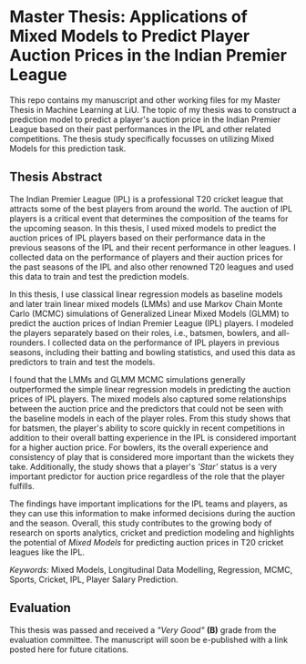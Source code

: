 # Master Thesis: Applications of Mixed Models to Predict Player Auction Prices in the Indian Premier League

This repo contains my manuscript and other working files for my Master Thesis in Machine Learning at LiU. The topic of my thesis was to construct a prediction model to predict a player's auction price in the Indian Premier League based on their past performances in the IPL and other related competitions. The thesis study specifically focusses on utilizing Mixed Models for this prediction task.

## Thesis Abstract

The Indian Premier League (IPL) is a professional T20 cricket league that attracts some of the best players from around the world. The auction of IPL players is a critical event that determines the composition of the teams for the upcoming season. In this thesis, I used mixed models to predict the auction prices of IPL players based on their performance data in the previous seasons of the IPL and their recent performance in other leagues. I collected data on the performance of players and their auction prices for the past seasons of the IPL and also other renowned T20 leagues and used this data to train and test the prediction models.

In this thesis, I use classical linear regression models as baseline models and later train linear mixed models (LMMs) and use Markov Chain Monte Carlo (MCMC) simulations of Generalized Linear Mixed Models (GLMM) to predict the auction prices of Indian Premier League (IPL) players. I modeled the players separately based on their roles, i.e., batsmen, bowlers, and all-rounders. I collected data on the performance of IPL players in previous seasons, including their batting and bowling statistics, and used this data as predictors to train and test the models.

I found that the LMMs and GLMM MCMC simulations generally outperformed the simple linear regression models in predicting the auction prices of IPL players. The mixed models also captured some relationships between the auction price and the predictors that could not be seen with the baseline models in each of the player roles. From this study shows that for batsmen, the player's ability to score quickly in recent competitions in addition to their overall batting experience in the IPL is considered important for a higher auction price. For bowlers, its the overall experience and consistency of play that is considered more important than the wickets they take. Additionally, the study shows that a player's _'Star'_ status is a very important predictor for auction price regardless of the role that the player fulfills.

The findings have important implications for the IPL teams and players, as they can use this information to make informed decisions during the auction and the season. Overall, this study contributes to the growing body of research on sports analytics, cricket and prediction modeling and highlights the potential of _Mixed Models_ for predicting auction prices in T20 cricket leagues like the IPL.

_Keywords:_ Mixed Models, Longitudinal Data Modelling, Regression, MCMC, Sports, Cricket, IPL, Player Salary Prediction.

## Evaluation

This thesis was passed and received a _"Very Good"_ **(B)** grade from the evaluation committee. The manuscript will soon be e-published with a link posted here for future citations.
